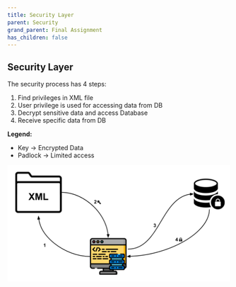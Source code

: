 ```yaml
---
title: Security Layer
parent: Security
grand_parent: Final Assignment
has_children: false
---
```


## Security Layer
The security process has 4 steps:
1. Find privileges in XML file
2. User privilege is used for accessing data from DB
3. Decrypt sensitive data and access Database
4. Receive specific data from DB

**Legend:**
* Key -> Encrypted Data
* Padlock -> Limited access

![Security Layer](../../images/final-assignment/SecurityLayer.png)
